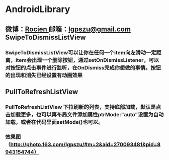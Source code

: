 AndroidLibrary
==============
微博：<a title="Android技术及移动互联网分享" href="http://weibo.com/1901077453" target="_blank">Rocien </a>
邮箱：<a title="欢迎邮件与我交流" href="lgpszu@gmail.com" target="_blank">lgpszu@gmail.com</a>
SwipeToDismissListView 
-----------------------
###   SwipeToDismissListView可以让你在任何一个item向左滑动一定距离，item会出现一个删除按钮，通过setOnDismissListener，可以对按钮的点击事件进行监听，在OnDismiss完成你想做的事情。按钮的出现和消失已经设置有动画效果
PullToRefreshListView
-----------------------
###   PullToRefreshListView 下拉刷新的列表，支持底部加载，默认是点击加载更多，也可以再布局文件添加属性ptrMode:"auto"设置为自动加载，或者在代码里面setMode()也可以。
###   效果图（http://photo.163.com/lgpszu/#m=2&aid=270093481&pid=8943154744）

